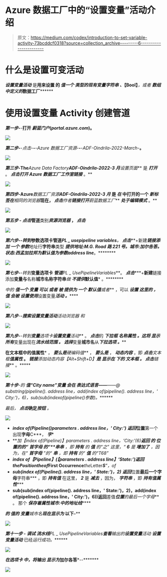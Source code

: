# Azure 数据工厂中的“设置变量”活动介绍

> 原文：<https://medium.com/codex/introduction-to-set-variable-activity-73bcddcf0318?source=collection_archive---------6----------------------->

# 什么是设置可变活动

***设置变量******活动*** 是**用来设置 的 ***值一个 ***类型的现有变量字符串*** 、***【Bool】***，或者 ***数组中定义的******数据工厂********

# **使用设置变量 Activity 创建管道**

*****第一步***-**-**打开 ***蔚蓝门户***(***portal.azure.com***)。**

**![](img/919a4f901bdcfee8b8eb20ba2a019858.png)**

*****第二步***-**-*点击*-**-**-*Azure 数据工厂资源*-**-**-*ADF-Oindrila-2022-March*-**。**

**![](img/b3a6bfe33b0e37deceec1edf4d043240.png)**

*****第三步***-The***Azure Data Factory******ADF-Oindrila-2022-3 月******设置页面*** 是 ***打开*** 。 ***点击******打开 Azure 数据工厂工作室******链接*** 。**

**![](img/59e2be862486e2d0e629738cae2ae137.png)**

*****第四步***-Azure***数据工厂资源******ADF-Oindrila-2022-3 月*** 是 ***在*** 中打开的一个 ***新标签在******相同的浏览器***现在， ***点击******作者******链接打开******蔚蓝数据工厂*** ***处于编辑模式*** 。**

**![](img/98d062e9c04e30296fa7f1dcee892790.png)**

*****第五步*** - ***点击*******管道******类别*******资源浏览器*** ， ***点击*******

*****![](img/8c091bf9faca5afe390398dc3e0aee1e.png)*****

********第六步***-**-*转到******参数******选项卡******管道******PL _ usepipeline variables***。 ***点击******+新建******链接添加*** 一个 ***参数******地址行******字符串******类型 ***提供******地址:M.G. Road 路 221 号。城市:加尔各答。状态:西孟加拉邦******为******默认值为******参数******address line***。********

***![](img/b24ee6ad0b9991218459d600922d9084.png)***

******第七步***-**-*转到******变量******选项卡 ***管道******PL _ UsePipelineVariables***。 ***点击******+******新建******链接添加******变量与******名称******城市名称****字符串***做 ***不提供******默认值*** 。********

*中的 ***值一个 ***变量*** 可以 ***或者*** 被 ***提供为*** 一个 ***默认值******或者*** ，可以 ***设置 ***这里的*** ， ***值*** 会被 ***设置使用******设置变量******活动*** 。*******

![](img/e3f1e6a526db29aed1c5219582dc8815.png)

***第八步***-**-*搜索******设置变量******活动****活动浏览器 和*

**![](img/8c7bf4c702d80510727f0d0cc8f98489.png)**

*****第九步***-**-*转到******变量******选项卡******设置变量******活动*** 。 ***点击***的 ***下拉框 ***名称属性*** 。这将 ***显示所有******变量出现在******流水线范围*** 。 ***选择******变量******城市名******从******下拉选项*** 。*****

****在******文本框中的值属性*** ， ***要么是****硬编码值*** ， ***要么是*** ， ***动态内容*** ，即 *****点击******文本框******值属性*** 。 ***链接******添加动态内容【Alt+Shift+D】***是 ***显示在*** 下的 ***文本框*** 。 ***点击******链接*** 。*****

*![](img/dec12b010ba3506c8f290aef455b81f7.png)*

****第十步***-的 ***值“***City name***”***变量*** 会在 ***表达式语言***——**——*@ substring(pipeline(). address line，add(index of(pipeline(). address line，' City:')，6)，sub(sub(indexof(pipeline()参数)。*******

*最后， ***点击******确定******按钮*** 。*

*![](img/779b4a94358039fe65006b9b26894484.png)*

*   ****index of(Pipeline()parameters . address line，' City:')*** ***返回******位置**第一个出现******字母******C***， ***字****
*   ****加【index of(Pipeline)】parameters . address line，‘City:’(6)******返回*** 的 ***位置*的**的“ ***首字母*** 的“**串*串*** ，即 ***持有*** 的 ***值*** 的“之”
    这里，“ ***6*** 是 ***增加了*** ，因为，在“ ***首字母*** ”的“ ***串*** ，即 ***持有*** 的“ ***值*** 的“T68”*
*   ****index of【Pipeline】(【parameters . address line】‘State:’)******返回***the***Position*the**of***First Occurrence***the*Letter****S***"，of*
*   ****sub(index of(Pipeline(). address line，' State:')，2)*** ***返回****位置******最后一个字母******字符串*** ，即 ***持有******值***
    在这里， ***2*** 是 ***减去*** ，因为， ***字符串*** ，即 ***持有******值******属性******
*   ******sub(sub(index of(pipeline(). address line，' State:')，2)，add(index of(pipeline(). address line，' City:')，6))返回******差值*******位置******的最后一个字母*** 。 那个 ***保存着******属性******城市:****中的****地址线*******

****的 ***值***的 ***变量******城市名****现在显示为* 以下-****

****![](img/034657c046702005a51c9d2e8a42c7a7.png)****

*******第十一步*** - ***调试*** 流水线***PL _ UsePipelineVariables******查看******输出的******设置变量******活动* ***设置变量******活动*** 已经*运行成功。*******

*****![](img/d89686cd4b5fda51dd9395b2bd2dc7a1.png)*****

*****在****选项卡*** 中，将*输出 ***显示为******加尔各答***--*******

****![](img/4d083f438f13d4e2bff32c54d2e1e1e5.png)****